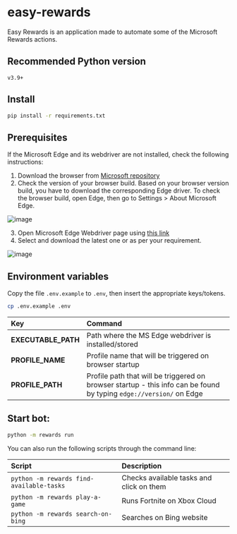 # easy-rewards

Easy Rewards is an application made to automate some of the Microsoft Rewards actions.

## Recommended Python version
`v3.9+`

## Install

```sh
pip install -r requirements.txt
```

## Prerequisites

If the Microsoft Edge and its webdriver are not installed, check the following instructions:

1. Download the browser from [Microsoft repository](https://www.microsoft.com/en-us/edge/download?form=MA13FJ)
2. Check the version of your browser build. Based on your browser version build, you have to download the corresponding Edge driver. To check the browser build, open Edge, then go to Settings > About Microsoft Edge.

![image](https://user-images.githubusercontent.com/42921279/210611075-fadc8251-8799-4eb4-9ab4-9ce2b47b7fe7.png)

3. Open Microsoft Edge Webdriver page using [this link](https://developer.microsoft.com/en-us/microsoft-edge/tools/webdriver/)
4. Select and download the latest one or as per your requirement.

![image](https://user-images.githubusercontent.com/42921279/210611433-5e9945a7-906f-4281-bbaf-baa76c4498a2.png)

## Environment variables

Copy the file `.env.example` to `.env`, then insert the appropriate keys/tokens.

```sh
cp .env.example .env
```


| Key    | Command                                                                                           |
| :-------- | :------------------------------------------------------------------------------------------------ |
| **EXECUTABLE_PATH**  | Path where the MS Edge webdriver is installed/stored |
| **PROFILE_NAME**  | Profile name that will be triggered on browser startup  |
| **PROFILE_PATH** | Profile path that will be triggered on browser startup - this info can be found by typing ```edge://version/``` on Edge  |

## Start bot:

```sh
python -m rewards run 
```

You can also run the following scripts through the command line:

| Script    | Description                                                                                           |
| :-------- | :------------------------------------------------------------------------------------------------ |
| ```python -m rewards find-available-tasks```  | Checks available tasks and click on them |
| ```python -m rewards play-a-game```  | Runs Fortnite on Xbox Cloud |
| ```python -m rewards search-on-bing``` | Searches on Bing website |
